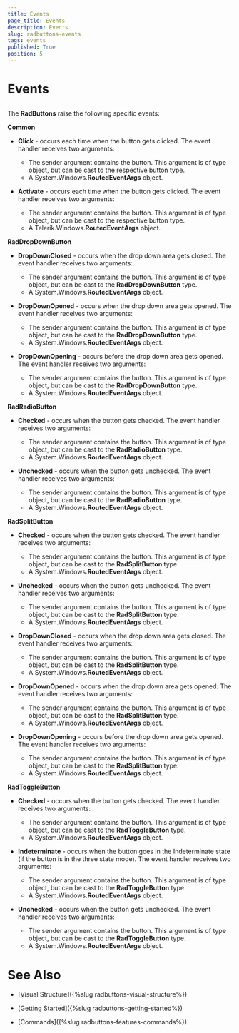 ```yaml
---
title: Events
page_title: Events
description: Events
slug: radbuttons-events
tags: events
published: True
position: 5
---
```


# Events



## 

The __RadButtons__ raise the following specific events:

__Common__

* __Click__ - occurs each time when the button gets clicked. The event handler receives two arguments: 
    * The sender argument contains the button. This argument is of type object, but can be cast to the respective button type.
    * A System.Windows.__RoutedEventArgs__ object.
    

* __Activate__ - occurs each time when the button gets clicked. The event handler receives two arguments: 
    * The sender argument contains the button. This argument is of type object, but can be cast to the respective button type.
    * A Telerik.Windows.__RoutedEventArgs__ object.


__RadDropDownButton__

* __DropDownClosed__ - occurs when the drop down area gets closed. The event handler receives two arguments: 
    * The sender argument contains the button. This argument is of type object, but can be cast to the __RadDropDownButton__ type.
    * A System.Windows.__RoutedEventArgs__ object.

* __DropDownOpened__ - occurs when the drop down area gets opened. The event handler receives two arguments: 
    * The sender argument contains the button. This argument is of type object, but can be cast to the __RadDropDownButton__ type.
    * A System.Windows.__RoutedEventArgs__ object.

* __DropDownOpening__ - occurs before the drop down area gets opened. The event handler receives two arguments: 
    * The sender argument contains the button. This argument is of type object, but can be cast to the __RadDropDownButton__ type.
    * A System.Windows.__RoutedEventArgs__ object.


__RadRadioButton__

* __Checked__ - occurs when the button gets checked. The event handler receives two arguments: 
    * The sender argument contains the button. This argument is of type object, but can be cast to the __RadRadioButton__ type.
    * A System.Windows.__RoutedEventArgs__ object.

* __Unchecked__ - occurs when the button gets unchecked. The event handler receives two arguments: 
    * The sender argument contains the button. This argument is of type object, but can be cast to the __RadRadioButton__ type.
    * A System.Windows.__RoutedEventArgs__ object.


__RadSplitButton__

* __Checked__ - occurs when the button gets checked. The event handler receives two arguments: 
    * The sender argument contains the button. This argument is of type object, but can be cast to the __RadSplitButton__ type.
    * A System.Windows.__RoutedEventArgs__ object.

* __Unchecked__ - occurs when the button gets unchecked. The event handler receives two arguments: 
    * The sender argument contains the button. This argument is of type object, but can be cast to the __RadSplitButton__ type.
    * A System.Windows.__RoutedEventArgs__ object.

* __DropDownClosed__ - occurs when the drop down area gets closed. The event handler receives two arguments: 
    * The sender argument contains the button. This argument is of type object, but can be cast to the __RadSplitButton__ type.
    * A System.Windows.__RoutedEventArgs__ object.

* __DropDownOpened__ - occurs when the drop down area gets opened. The event handler receives two arguments: 
    * The sender argument contains the button. This argument is of type object, but can be cast to the __RadSplitButton__ type.
    * A System.Windows.__RoutedEventArgs__ object.

* __DropDownOpening__ - occurs before the drop down area gets opened. The event handler receives two arguments: 
    * The sender argument contains the button. This argument is of type object, but can be cast to the __RadSplitButton__ type.
    * A System.Windows.__RoutedEventArgs__ object.


__RadToggleButton__

* __Checked__ - occurs when the button gets checked. The event handler receives two arguments: 
    * The sender argument contains the button. This argument is of type object, but can be cast to the __RadToggleButton__ type.
    * A System.Windows.__RoutedEventArgs__ object.

* __Indeterminate__ - occurs when the button goes in the Indeterminate state (if the button is in the three state mode). The event handler receives two arguments: 
    * The sender argument contains the button. This argument is of type object, but can be cast to the __RadToggleButton__ type.
    * A System.Windows.__RoutedEventArgs__ object.

* __Unchecked__ - occurs when the button gets unchecked. The event handler receives two arguments: 
    * The sender argument contains the button. This argument is of type object, but can be cast to the __RadToggleButton__ type.
    * A System.Windows.__RoutedEventArgs__ object.

# See Also

 * [Visual Structure]({%slug radbuttons-visual-structure%})

 * [Getting Started]({%slug radbuttons-getting-started%})

 * [Commands]({%slug radbuttons-features-commands%})
